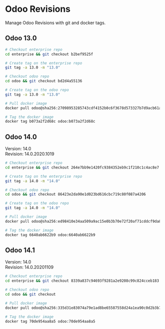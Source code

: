 # Odoo Revisions

Manage Odoo Revisions with git and docker tags.

## Odoo 13.0

```bash
# Checkout enterprise repo
cd enterprise && git checkout b2bef9525f

# Create tag on the enterprise repo
git tag -a 13.0 -m "13.0"

# Checkout odoo repo
cd odoo && git checkout bd2d4a55136

# Create tag on the odoo repo
git tag -a 13.0 -m "13.0"

# Pull docker image
docker pull odoo@sha256:27098953285743cdf4152b0c6f3678d573327b7d9acb61a2dffeb3224bcaa852 

# Tag the docker image
docker tag b073a2f2d68c odoo:b073a2f2d68c
```

## Odoo 14.0

Version: 14.0  
Revision: 14.0.2020.1019

```bash
# Checkout enterprise repo
cd enterprise && git checkout 264e7bb9e1420fc9384352eb9c1f210c1c4ac8e7

# Create tag on the enterprise repo
git tag -a 14.0 -m "14.0"

# Checkout odoo repo
cd odoo && git checkout 86423e2da90e1d023bd616cbc719c80f087a4206

# Create tag on the odoo repo
git tag -a 14.0 -m "14.0"

# Pull docker image
docker pull odoo@sha256:ed98410e34aa509a9ac15e0b3b70e72f20af71cddcf9da8b72aa27771bc3410a 

# Tag the docker image
docker tag 6640ab6622b9 odoo:6640ab6622b9
```

## Odoo 14.1

Version: 14.0  
Revision: 14.0.20201109

```bash
# Checkout enterprise repo
cd enterprise && git checkout 8339a837c94693f9281a2e9208c99c824cceb183

# Checkout odoo repo
cd odoo && git checkout

# Pull docker image
docker pull odoo@sha256:335d31e83074a79e1ad8be65587558d24a1ea90c0d2b3b7e65cc91b9f170a97f

# Tag the docker image
docker tag 70de954aa8a5 odoo:70de954aa8a5
```